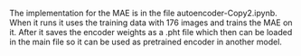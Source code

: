 The implementation for the MAE is in the file autoencoder-Copy2.ipynb.
When it runs it uses the training data with 176 images and trains the MAE on it.
After it saves the encoder weights as a .pht file which then can be loaded in the main file so it can be used as pretrained encoder in another model.
